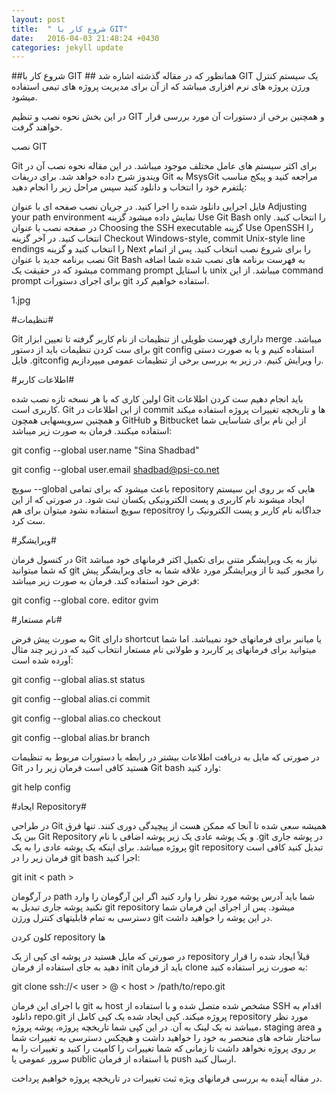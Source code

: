 ```yaml
---
layout: post
title:  " شروع کار با GIT"
date:   2016-04-03 21:48:24 +0430
categories: jekyll update
---
```

##شروع کار با GIT ##
همانطور که در مقاله گذشته اشاره شد GIT یک سیستم کنترل ورژن پروژه های نرم افزاری میباشد که از آن برای مدیریت پروژه های تیمی استفاده میشود. 

در این بخش نحوه نصب و تنظیم GIT و همچنین برخی از دستورات آن مورد بررسی قرار خواهند گرفت.

نصب GIT

Git برای اکثر سیستم های عامل مختلف موجود میباشد. در این مقاله نحوه نصب آن در ویندوز شرح داده خواهد شد. برای دریفات Git به MsysGit مراجعه کنید و پیکج مناسب پلتفرم خود را انتخاب و دانلود کنید سپس مراحل زیر را انجام دهید:

فایل اجرایی دانلود شده را اجرا کنید.
در جریان نصب صفحه ای با عنوان Adjusting your path environment نمایش داده میشود گزینه Use Git Bash only را انتخاب کنید.
در صفحه نصب با عنوان Choosing the SSH executable گزینه Use OpenSSH را انتخاب کنید.
در آخر گزینه Checkout Windows-style, commit Unix-style line endings را انتخاب کنید و گزینه Next را برای شروع نصب انتخاب کنید.
پس از اتمام نصب برنامه جدید با عنوان Git Bash به فهرست برنامه های نصب شده شما اضافه میشود که در حقیقت یک commang prompt با استایل unix میباشد. از این command prompt برای اجرای دستورات git استفاده خواهیم کرد.

1.jpg

#تنظیمات#

Git داراری فهرست طویلی از تنظیمات از نام کاربر گرفته تا تعیین ابزار merge میباشد. برای ست کردن تنظیمات باید از دستور git config استفاده کنیم و یا به صورت دستی فایل .gitconfig را ویرایش کنیم. در زیر به بررسی برخی از تنظیمات عمومی میپردازیم.

#اطلاعات کاربر#

اولین کاری که با هر نسخه تازه نصب شده Git باید انجام دهیم ست کردن اطلاعات کاربری است. Git از این اطلاعات در commit ها و تاریخچه تغییرات پروژه استفاده میکند و همچنین سرویسهایی همچون GitHub و Bitbucket از این نام برای شناسایی شما استفاده میکنند. فرمان به صورت زیر میباشد:

git config --global user.name "Sina Shadbad"

git config --global user.email shadbad@psi-co.net

سویچ --global باعث میشود که برای تمامی repository هایی که بر روی این سیستم ایجاد میشوند نام کاربری و پست الکترونیکی یکسان ثبت شود. در صورتی که از این سویچ استفاده نشود میتوان برای هم repositroy جداگانه نام کاربر و پست الکترونیک را ست کرد.

#ویرایشگر#

در کنسول فرمان Git نیاز به یک ویرایشگر متنی برای تکمیل اکثر فرمانهای خود میباشد که شما میتوانید git را مجبور کنید تا از ویرایشگر مورد علاقه شما به جای ویرایشگر پیش فرض خود استفاده کند. فرمان به صورت زیر میباشد:

git config --global core. editor gvim

#نام مستعار#

به صورت پیش فرض Git دارای shortcut یا میانبر برای فرمانهای خود نمیباشد. اما شما میتوانید برای فرمانهای پر کاربرد و طولانی نام مستعار انتخاب کنید که در زیر چند مثال آورده شده است:

git config --global alias.st status

git config --global alias.ci commit

git config --global alias.co checkout

git config --global alias.br branch

در صورتی که مایل به دریافت اطلاعات بیشتر در رابطه با دستورات مربوط به تنظیمات Git هستید کافی است فرمان زیر را در Git bash وارد کنید:

git help config

#ایجاد Repository#

در طراحی Git همیشه سعی شده تا آنجا که ممکن هست از پیچیدگی دوری کنند. تنها فرق بین یک Git Repository و یک پوشه عادی یک زیر پوشه اضافی با نام .git در پوشه جاری پروژه میباشد. برای اینکه یک پوشه عادی را به یک git repository تبدیل کنید کافی است فرمان زیر را در git bash اجرا کنید:

git init < path >

در آرگومان path شما باید آدرس پوشه مورد نظر را وارد کنید اگر این آرگومان را وارد نکنید پوشه جاری تبدیل به git repository میشود. پس از اجرای این فرمان شما دسترسی به تمام قابلیتهای کنترل ورژن git در این پوشه را خواهید داشت.

کلون کردن repository ها

در صورتی که مایل هستید در پوشه ای کپی از یک repository قبلاً ایجاد شده را قرار دهید به جای استفاده از فرمان init باید از فرمان clone به صورت زیر استفاده کنید:

git clone ssh://< user > @ < host > /path/to/repo.git

با اجرای این فرمان git به host مشخص شده متصل شده و با استفاده از SSH اقدام به دانلود repo.git پروژه میکند. کپی ایجاد شده یک کپی کامل از repository مورد نظر میباشد نه یک لینک به آن. در این کپی شما تاریخچه پروژه، پوشه پروژه، staging area و ساختار شاخه های منحصر به خود را خواهید داشت و هیچکس دسترسی به تغییرات شما بر روی پروژه نخواهد داشت تا زمانی که شما تغییرات را کامیت را کنید و تغییرات را به سرور عمومی یا public با استفاده از فرمان push ارسال کنید.

در مقاله آینده به بررسی فرمانهای ویژه ثبت تغییرات در تاریخچه پروژه خواهیم پرداخت.


